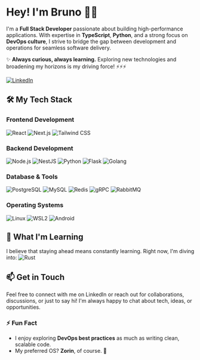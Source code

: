 # Hey! I'm Bruno 👋😃

I'm a **Full Stack Developer** passionate about building high-performance applications. With expertise in **TypeScript**, **Python**, and a strong focus on **DevOps culture**, I strive to bridge the gap between development and operations for seamless software delivery.

✨ **Always curious, always learning.** Exploring new technologies and broadening my horizons is my driving force! ⚡⚡⚡

[![LinkedIn](https://img.shields.io/badge/LinkedIn-%230077B5.svg?style=for-the-badge&logo=linkedin&logoColor=white&link=https://www.linkedin.com/in/brunomachado29/)](https://www.linkedin.com/in/brunomachado29/)

## 🛠️ My Tech Stack

### **Frontend Development**
![React](https://img.shields.io/badge/React-20232A?style=for-the-badge&logo=react&logoColor=61DAFB)
![Next.js](https://img.shields.io/badge/Next.js-black?style=for-the-badge&logo=next.js&logoColor=white)
![Tailwind CSS](https://img.shields.io/badge/Tailwind_CSS-38B2AC?style=for-the-badge&logo=tailwind-css&logoColor=white)

### **Backend Development**
![Node.js](https://img.shields.io/badge/Node.js-43853D?style=for-the-badge&logo=node.js&logoColor=white)
![NestJS](https://img.shields.io/badge/nestjs-%23E0234E.svg?style=for-the-badge&logo=nestjs&logoColor=white)
![Python](https://img.shields.io/badge/Python-3776AB?style=for-the-badge&logo=python&logoColor=white)
![Flask](https://img.shields.io/badge/Flask-000000?style=for-the-badge&logo=flask&logoColor=white)
![Golang](https://img.shields.io/badge/Go-00ADD8?style=for-the-badge&logo=go&logoColor=white)

### **Database & Tools**
![PostgreSQL](https://img.shields.io/badge/PostgreSQL-316192?style=for-the-badge&logo=postgresql&logoColor=white)
![MySQL](https://img.shields.io/badge/MySQL-4479A1?style=for-the-badge&logo=mysql&logoColor=white)
![Redis](https://img.shields.io/badge/Redis-DC382D?style=for-the-badge&logo=redis&logoColor=white)
![gRPC](https://img.shields.io/badge/gRPC-4285F4?style=for-the-badge&logo=grpc&logoColor=white)
![RabbitMQ](https://img.shields.io/badge/RabbitMQ-FF6600?style=for-the-badge&logo=rabbitmq&logoColor=white)

### **Operating Systems**
![Linux](https://img.shields.io/badge/Linux-FCC624?style=for-the-badge&logo=linux&logoColor=black)
![WSL2](https://img.shields.io/badge/WSL2-0a97f5?style=for-the-badge&logo=windows&logoColor=white)
![Android](https://img.shields.io/badge/Android-3DDC84?style=for-the-badge&logo=android&logoColor=white)

## 🌱 What I'm Learning

I believe that staying ahead means constantly learning. Right now, I'm diving into:
![Rust](https://img.shields.io/badge/Rust-000000?style=for-the-badge&logo=rust&logoColor=white)

## 📫 Get in Touch
Feel free to connect with me on LinkedIn or reach out for collaborations, discussions, or just to say hi! I'm always happy to chat about tech, ideas, or opportunities. 

### ⚡ Fun Fact
- I enjoy exploring **DevOps best practices** as much as writing clean, scalable code.
- My preferred OS? **Zorin**, of course. 🐧
